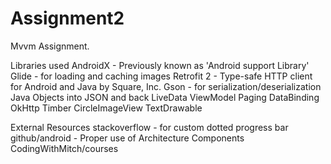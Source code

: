 # Assignment2
Mvvm Assignment.

Libraries used
AndroidX - Previously known as 'Android support Library'
Glide - for loading and caching images
Retrofit 2 - Type-safe HTTP client for Android and Java by Square, Inc.
Gson - for serialization/deserialization Java Objects into JSON and back
LiveData
ViewModel
Paging
DataBinding
OkHttp
Timber
CircleImageView
TextDrawable

External Resources
stackoverflow - for custom dotted progress bar
github/android - Proper use of Architecture Components
CodingWithMitch/courses
